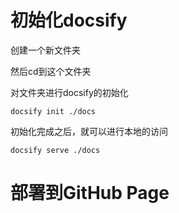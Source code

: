 # 初始化docsify

创建一个新文件夹

然后cd到这个文件夹

对文件夹进行docsify的初始化

```
docsify init ./docs
```

初始化完成之后，就可以进行本地的访问

```
docsify serve ./docs
```

# 部署到GitHub Page

